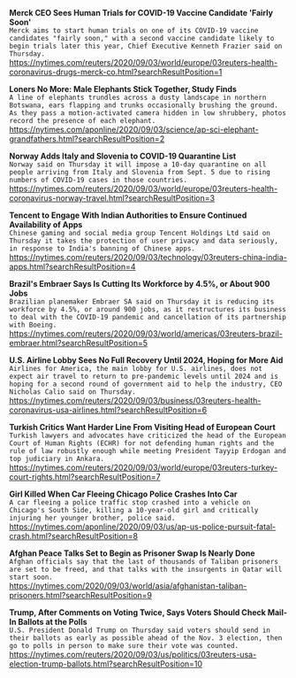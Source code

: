 **Merck CEO Sees Human Trials for COVID-19 Vaccine Candidate 'Fairly Soon'**\
`Merck aims to start human trials on one of its COVID-19 vaccine candidates "fairly soon," with a second vaccine candidate likely to begin trials later this year, Chief Executive Kenneth Frazier said on Thursday.`\
https://nytimes.com/reuters/2020/09/03/world/europe/03reuters-health-coronavirus-drugs-merck-co.html?searchResultPosition=1

**Loners No More: Male Elephants Stick Together, Study Finds**\
`A line of elephants trundles across a dusty landscape in northern Botswana, ears flapping and trunks occasionally brushing the ground. As they pass a motion-activated camera hidden in low shrubbery, photos record the presence of each elephant. `\
https://nytimes.com/aponline/2020/09/03/science/ap-sci-elephant-grandfathers.html?searchResultPosition=2

**Norway Adds Italy and Slovenia to COVID-19 Quarantine List**\
`Norway said on Thursday it will impose a 10-day quarantine on all people arriving from Italy and Slovenia from Sept. 5 due to rising numbers of COVID-19 cases in those countries.`\
https://nytimes.com/reuters/2020/09/03/world/europe/03reuters-health-coronavirus-norway-travel.html?searchResultPosition=3

**Tencent to Engage With Indian Authorities to Ensure Continued Availability of Apps**\
`Chinese gaming and social media group Tencent Holdings Ltd said on Thursday it takes the protection of user privacy and data seriously, in response to India's banning of Chinese apps.`\
https://nytimes.com/reuters/2020/09/03/technology/03reuters-china-india-apps.html?searchResultPosition=4

**Brazil's Embraer Says Is Cutting Its Workforce by 4.5%, or About 900 Jobs**\
`Brazilian planemaker Embraer SA said on Thursday it is reducing its workforce by 4.5%, or around 900 jobs, as it restructures its business to deal with the COVID-19 pandemic and cancellation of its partnership with Boeing.`\
https://nytimes.com/reuters/2020/09/03/world/americas/03reuters-brazil-embraer.html?searchResultPosition=5

**U.S. Airline Lobby Sees No Full Recovery Until 2024, Hoping for More Aid**\
`Airlines for America, the main lobby for U.S. airlines, does not expect air travel to return to pre-pandemic levels until 2024 and is hoping for a second round of government aid to help the industry, CEO Nicholas Calio said on Thursday.`\
https://nytimes.com/reuters/2020/09/03/business/03reuters-health-coronavirus-usa-airlines.html?searchResultPosition=6

**Turkish Critics Want Harder Line From Visiting Head of European Court**\
`Turkish lawyers and advocates have criticized the head of the European Court of Human Rights (ECHR) for not defending human rights and the rule of law robustly enough while meeting President Tayyip Erdogan and top judiciary in Ankara. `\
https://nytimes.com/reuters/2020/09/03/world/europe/03reuters-turkey-court-rights.html?searchResultPosition=7

**Girl Killed When Car Fleeing Chicago Police Crashes Into Car**\
`A car fleeing a police traffic stop crashed into a vehicle on Chicago's South Side, killing a 10-year-old girl and critically injuring her younger brother, police said.`\
https://nytimes.com/aponline/2020/09/03/us/ap-us-police-pursuit-fatal-crash.html?searchResultPosition=8

**Afghan Peace Talks Set to Begin as Prisoner Swap Is Nearly Done**\
`Afghan officials say that the last of thousands of Taliban prisoners are set to be freed, and that talks with the insurgents in Qatar will start soon.`\
https://nytimes.com/2020/09/03/world/asia/afghanistan-taliban-prisoners.html?searchResultPosition=9

**Trump, After Comments on Voting Twice, Says Voters Should Check Mail-In Ballots at the Polls**\
`U.S. President Donald Trump on Thursday said voters should send in their ballots as early as possible ahead of the Nov. 3 election, then go to polls in person to make sure their vote was counted.`\
https://nytimes.com/reuters/2020/09/03/us/politics/03reuters-usa-election-trump-ballots.html?searchResultPosition=10

